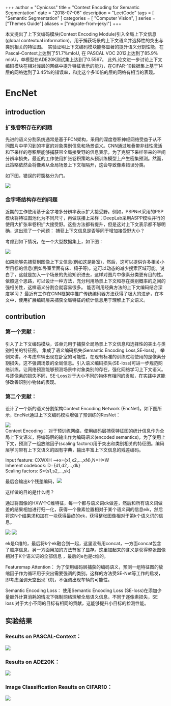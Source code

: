 +++
author = "Cynicsss"
title = "Context Encoding for Semantic Segmentation"
date = "2018-07-06"
description = "LeetCode"
tags = [
    "Semantic Segmentation"
]
categories = [
    "Computer Vision",
]
series = ["Themes Guide"]
aliases = ["migrate-from-jekyl"]
+++


本文提出了上下文编码模块(Context Encoding Module)引入全局上下文信息(global contextual information)，用于捕获场景的上下文语义并选择性的突出与类别相关的特征图。 
实验证明上下文编码模块能够显著的提升语义分割性能，在Pascal-Context上达到了51.7%mIoU, 在 PASCAL VOC 2012上达到了85.9% mIoU，单模型在ADE20K测试集上达到了0.5567。 此外,论文进一步讨论上下文编码模块在相对浅层的网络中提升特征表示的能力，在CIFAR-10数据集上基于14层的网络达到了3.45%的错误率，和比这个多10倍的层的网络有相当的表现。

<!-- more -->

# EncNet
 
## introduction
### 扩张卷积存在的问题
先进的语义分割系统通常是基于FCN架构，采用的深度卷积神经网络受益于从不同图片中学习到的丰富的对象类别信息和场景语义。CNN通过堆叠带非线性激活和下采样的卷积层能够捕获带全局接受野的信息表示，为了克服下采样带来的空间分辨率损失，最近的工作使用扩张卷积策略从预训练模型上产生密集预测。然而，此策略依然会将像素从全局场景上下文相隔开，这会导致像素错误分类。 

如下图，错误的将窗格分为门。

![](/images/EncNet01.png)

### 金字塔结构存在的问题
近期的工作使用基于金字塔多分辨率表示扩大接受野。例如，PSPNet采用的PSP模块将特征图池化为不同尺寸，再做联接上采样；DeepLab采用ASPP模块并行的使用大扩张率卷积扩大接受野。这些方法都有提升，但是这对上下文表示都不够明确，这出现了一个问题： 捕获上下文信息是否等同于增加接受野大小？  

考虑到如下情况，在一个大型数据集上，如下图：

![](/images/EncNet02.png)

如果能够先捕获到图像上下文信息(例如这是卧室)，然后，这可以提供许多相关小型目标的信息(例如卧室里面有床、椅子等)。这可以动态的减少搜索区域可能。说白了，这就是加入一个场景的先验知识进去，这样对图片中像素分类更有目的性。依照这个思路，可以设计一种方法，充分利用场景上下文和存在类别概率的之间的强相关性，这样语义分割会就容易很多。
能否利用经典方法的上下文编码结合深度学习？
最近有工作在CNN框架中推广传统编码器方法获得了极大的进步，在本文中，使用扩展编码层来捕获全局特征的统计信息用于理解上下文语义。
## contribution
### 第一个贡献：
引入了上下文编码模块，该单元用于捕获全局场景上下文信息和选择性的突出与类别相关的特征图。
集成了语义编码损失(Semantic Encoding Loss,SE-loss)。 举例来讲，不考虑车辆出现在卧室的可能性，在现有标准的训练过程使用的是像素分割损失，这不强调场景的全局信息。引入语义编码损失(SE-loss)可进一步规范网络训练，让网络预测能够预测场景中对象类别的存在，强化网络学习上下文语义。 与逐像素的损失不同，SE-Loss对于大小不同的物体有相同的贡献，在实践中这能够改善识别小物体的表现。
### 第二个贡献：
设计了一个新的语义分割架构Context Encoding Network (EncNet)。如下图所示，EncNet通过上下文编码模块增强了预训练的ResNet：

![](/images/EncNet03.png)  
Context Encoding：
对于预训练网络，使用编码层捕获特征图的统计信息作为全局上下文语义，将编码层的输出作为编码语义(encoded semantics)，为了使用上下文，预测了一组放缩因子(scaling factors)用于突出和类别相关的特征图。编码层学习带有上下文语义的固有字典，输出丰富上下文信息的残差编码。   

Input feature: CXWXH —>x={x1,x2,...,xN},N=H×W  
Inherent codebook: D={d1,d2,...,dk}  
Scaling factors: S={s1,s2,...,sk}  

最后会输出k个残差编码，![](/images/EncNet04.png)

这样做的目的是什么呢？  

通过将图像的HXW个C维特征，每一个都与语义词dk做差，然后和所有语义词做差的结果相加进行归一化，获得一个像素位置相对于某个语义词的信息eik，然后将这N个结果求和加在一块获得最终的ek，获得整张图像相对于第k个语义词的信息。  

![](/images/EncNet05.png)
![](/images/EncNet06.png)

ek是C维的，最后将k个ek融合到一起，这里没有用concat，一方面concat包含了顺序信息，另一方面用加的方法节省了显存。这里加起来的含义是获得整张图像相对于K个语义词的全部信息 ，最后的e也是c维的。  

Featuremap Attention：
为了使用编码层捕获的编码语义，预测一组特征图的放缩因子作为循环用于突出需要强调的类别。这样的方法受SE-Net等工作的启发，即考虑强调天空出现飞机，不强调出现车辆的可能性。  

Semantic Encoding Loss：
使用Semantic Encoding Loss (SE-loss)在添加少量额外计算消耗的情况下强制网络理解全局语义信息。不同于逐像素损失，SE loss 对于大小不同的目标有相同的贡献，这能够提升小目标的检测性能。
## 实验结果
### Results on PASCAL-Context：
![](/images/EncNet07.png)
 ### Results on ADE20K：
![](/images/EncNet08.png)

### Image Classification Results on CIFAR10：
![](/images/EncNet09.png)